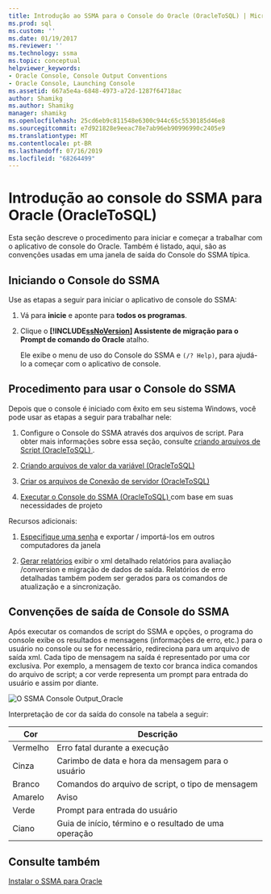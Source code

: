 ```yaml
---
title: Introdução ao SSMA para o Console do Oracle (OracleToSQL) | Microsoft Docs
ms.prod: sql
ms.custom: ''
ms.date: 01/19/2017
ms.reviewer: ''
ms.technology: ssma
ms.topic: conceptual
helpviewer_keywords:
- Oracle Console, Console Output Conventions
- Oracle Console, Launching Console
ms.assetid: 667a5e4a-6848-4973-a72d-1287f64718ac
author: Shamikg
ms.author: Shamikg
manager: shamikg
ms.openlocfilehash: 25cd6eb9c811548e6300c944c65c5530185d46e8
ms.sourcegitcommit: e7d921828e9eeac78e7ab96eb90996990c2405e9
ms.translationtype: MT
ms.contentlocale: pt-BR
ms.lasthandoff: 07/16/2019
ms.locfileid: "68264499"
---
```

# <a name="getting-started-with-ssma--for-oracle-console-oracletosql"></a>Introdução ao console do SSMA para Oracle (OracleToSQL)
Esta seção descreve o procedimento para iniciar e começar a trabalhar com o aplicativo de console do Oracle. Também é listado, aqui, são as convenções usadas em uma janela de saída do Console do SSMA típica.  
  
## <a name="launching-ssma-console"></a>Iniciando o Console do SSMA  
Use as etapas a seguir para iniciar o aplicativo de console do SSMA:  
  
1.  Vá para **inicie** e aponte para **todos os programas**.  
  
2.  Clique o  **[!INCLUDE[ssNoVersion](../../includes/ssnoversion-md.md)] Assistente de migração para o Prompt de comando do Oracle** atalho.  
  
    Ele exibe o menu de uso do Console do SSMA e `(/? Help)`, para ajudá-lo a começar com o aplicativo de console.  
  
## <a name="procedure-for-using-the-ssma-console"></a>Procedimento para usar o Console do SSMA  
Depois que o console é iniciado com êxito em seu sistema Windows, você pode usar as etapas a seguir para trabalhar nele:  
  
1.  Configure o Console do SSMA através dos arquivos de script. Para obter mais informações sobre essa seção, consulte [criando arquivos de Script &#40;OracleToSQL&#41; ](../../ssma/oracle/creating-script-files-oracletosql.md) .  
  
2.  [Criando arquivos de valor da variável &#40;OracleToSQL&#41;](../../ssma/oracle/creating-variable-value-files-oracletosql.md)  
  
3.  [Criar os arquivos de Conexão de servidor &#40;OracleToSQL&#41;](../../ssma/oracle/creating-the-server-connection-files-oracletosql.md)  
  
4.  [Executar o Console do SSMA &#40;OracleToSQL&#41; ](../../ssma/oracle/executing-the-ssma-console-oracletosql.md) com base em suas necessidades de projeto  
  
Recursos adicionais:  
  
1.  [Especifique uma senha](managing-passwords-oracletosql.md) e exportar / importá-los em outros computadores da janela  
  
2.  [Gerar relatórios](generating-reports-oracletosql.md) exibir o xml detalhado relatórios para avaliação /conversion e migração de dados de saída. Relatórios de erro detalhadas também podem ser gerados para os comandos de atualização e a sincronização.  
  
## <a name="ssma-console-output-conventions"></a>Convenções de saída de Console do SSMA  
Após executar os comandos de script do SSMA e opções, o programa do console exibe os resultados e mensagens (informações de erro, etc.) para o usuário no console ou se for necessário, redireciona para um arquivo de saída xml. Cada tipo de mensagem na saída é representado por uma cor exclusiva. Por exemplo, a mensagem de texto cor branca indica comandos do arquivo de script; a cor verde representa um prompt para entrada do usuário e assim por diante.  
  
![O SSMA Console Output_Oracle](../../ssma/db2/media/ssmaconsoleoutput_oracle.jpg "Output_Oracle de Console do SSMA")  
  
Interpretação de cor da saída do console na tabela a seguir:  
  
|Cor|Descrição|  
|---------|---------------|  
|Vermelho|Erro fatal durante a execução|  
|Cinza|Carimbo de data e hora da mensagem para o usuário|  
|Branco|Comandos do arquivo de script, o tipo de mensagem|  
|Amarelo|Aviso|  
|Verde|Prompt para entrada do usuário|  
|Ciano|Guia de início, término e o resultado de uma operação|  
  
## <a name="see-also"></a>Consulte também  
[Instalar o SSMA para Oracle](installing-ssma-for-oracle-oracletosql.md)  
  
